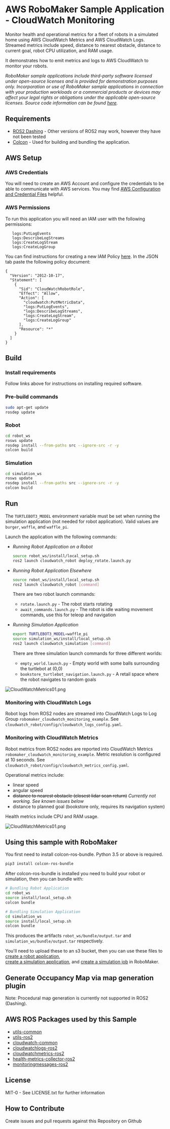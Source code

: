 # AWS RoboMaker Sample Application - CloudWatch Monitoring

Monitor health and operational metrics for a fleet of robots in a simulated home using AWS CloudWatch Metrics and AWS CloudWatch Logs. Streamed metrics include speed, distance to nearest obstacle, distance to current goal, robot CPU utilization, and RAM usage.  

It demonstrates how to emit metrics and logs to AWS CloudWatch to monitor your robots.

_RoboMaker sample applications include third-party software licensed under open-source licenses and is provided for demonstration purposes only. Incorporation or use of RoboMaker sample applications in connection with your production workloads or a commercial products or devices may affect your legal rights or obligations under the applicable open-source licenses. Source code information can be found [here](https://s3.console.aws.amazon.com/s3/buckets/robomaker-applications-us-east-1-72fc243f9355/cloudwatch/?region=us-east-1)._


## Requirements

- [ROS2 Dashing](https://index.ros.org//doc/ros2/Installation/Dashing) - Other versions of ROS2 may work, however they have not been tested
- [Colcon](https://colcon.readthedocs.io/en/released/user/installation.html) - Used for building and bundling the application. 

## AWS Setup

### AWS Credentials
You will need to create an AWS Account and configure the credentials to be able to communicate with AWS services. You may find [AWS Configuration and Credential Files](https://docs.aws.amazon.com/cli/latest/userguide/cli-config-files.html) helpful.

### AWS Permissions
To run this application you will need an IAM user with the following permissions:
```
   logs:PutLogEvents
   logs:DescribeLogStreams 
   logs:CreateLogStream 
   logs:CreateLogGroup
```
  
You can find instructions for creating a new IAM Policy [here](https://docs.aws.amazon.com/IAM/latest/UserGuide/access_policies_create.html#access_policies_create-start). In the JSON tab paste the following policy document:

```
{
  "Version": "2012-10-17",
  "Statement": [
    {
      "Sid": "CloudWatchRobotRole",
      "Effect": "Allow",
      "Action": [
        "cloudwatch:PutMetricData",
        "logs:PutLogEvents",
        "logs:DescribeLogStreams",
        "logs:CreateLogStream",
        "logs:CreateLogGroup"
      ],
      "Resource": "*"
    }
  ]
}
```

## Build

### Install requirements
Follow links above for instructions on installing required software.

### Pre-build commands

```bash
sudo apt-get update
rosdep update
```

### Robot

```bash
cd robot_ws
rosws update
rosdep install --from-paths src --ignore-src -r -y
colcon build
```

### Simulation

```bash
cd simulation_ws
rosws update
rosdep install --from-paths src --ignore-src -r -y
colcon build
```

## Run

The `TURTLEBOT3_MODEL` environment variable must be set when running the simulation application (not needed for robot application). Valid values are `burger`, `waffle`, and `waffle_pi`.

Launch the application with the following commands:

- *Running Robot Application on a Robot*
    ```bash
    source robot_ws/install/local_setup.sh
    ros2 launch cloudwatch_robot deploy_rotate.launch.py
    ```

- *Running Robot Application Elsewhere*
    ```bash
    source robot_ws/install/local_setup.sh
    ros2 launch cloudwatch_robot [command]
    ```
    There are two robot launch commands:
    - `rotate.launch.py` - The robot starts rotating  
    - `await_commands.launch.py` - The robot is idle waiting movement commands, use this for teleop and navigation


- *Running Simulation Application*
    ```bash
    export TURTLEBOT3_MODEL=waffle_pi
    source simulation_ws/install/local_setup.sh
    ros2 launch cloudwatch_simulation [command]
    ```
    There are three simulation launch commands for three different worlds:
    - `empty_world.launch.py` - Empty world with some balls surrounding the turtlebot at (0,0)
    - `bookstore_turtlebot_navigation.launch.py` - A retail space where the robot navigates to random goals

![CloudWatchMetrics01.png](docs/images/BookstoreRVizPlan01.png)

### Monitoring with CloudWatch Logs
Robot logs from ROS2 nodes are streamed into CloudWatch Logs to Log Group `robomaker_cloudwatch_monitoring_example`. See `cloudwatch_robot/config/cloudwatch_logs_config.yaml`.

### Monitoring with CloudWatch Metrics
Robot metrics from ROS2 nodes are reported into CloudWatch Metrics `robomaker_cloudwatch_monitoring_example`. Metric resolution is configured at 10 seconds. See `cloudwatch_robot/config/cloudwatch_metrics_config.yaml`.

Operational metrics include:
- linear speed
- angular speed
- ~~distance to nearest obstacle (closest lidar scan return)~~ *Currently not working. See known issues below*
- distance to planned goal (bookstore only, requires its navigation system)

Health metrics include CPU and RAM usage.

![CloudWatchMetrics01.png](docs/images/CloudWatchMetrics01.png)

## Using this sample with RoboMaker

You first need to install colcon-ros-bundle. Python 3.5 or above is required. 

```bash
pip3 install colcon-ros-bundle
```

After colcon-ros-bundle is installed you need to build your robot or simulation, then you can bundle with:

```bash
# Bundling Robot Application
cd robot_ws
source install/local_setup.sh
colcon bundle

# Bundling Simulation Application
cd simulation_ws
source install/local_setup.sh
colcon bundle
```

This produces the artifacts `robot_ws/bundle/output.tar` and `simulation_ws/bundle/output.tar` respectively. 

You'll need to upload these to an s3 bucket, then you can use these files to 
[create a robot application](https://docs.aws.amazon.com/robomaker/latest/dg/create-robot-application.html),  
[create a simulation application](https://docs.aws.amazon.com/robomaker/latest/dg/create-simulation-application.html), 
and [create a simulation job](https://docs.aws.amazon.com/robomaker/latest/dg/create-simulation-job.html) in RoboMaker.

## Generate Occupancy Map via map generation plugin
Note: Procedural map generation is currently not supported in ROS2 (Dashing).

## AWS ROS Packages used by this Sample

- [utils-common](https://github.com/aws-robotics/utils-common)
- [utils-ros2](https://github.com/aws-robotics/utils-ros2)
- [cloudwatch-common](https://github.com/aws-robotics/cloudwatch-common)
- [cloudwatchlogs-ros2](https://github.com/aws-robotics/cloudwatchlogs-ros2)
- [cloudwatchmetrics-ros2](https://github.com/aws-robotics/cloudwatchmetrics-ros2)
- [health-metrics-collector-ros2](https://github.com/aws-robotics/health-metrics-collector-ros2)
- [monitoringmessages-ros2](https://github.com/aws-robotics/monitoringmessages-ros2)

## License

MIT-0 - See LICENSE.txt for further information

## How to Contribute

Create issues and pull requests against this Repository on Github


